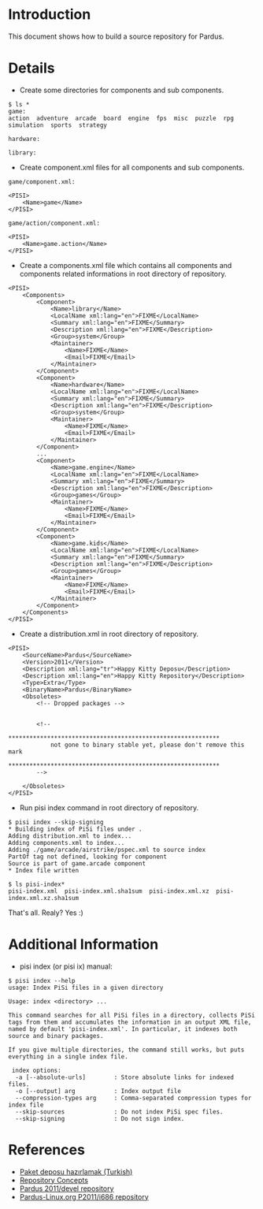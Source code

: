 # Introduction #

This document shows how to build a source repository for Pardus.


# Details #

  * Create some directories for components and sub components.
```
$ ls *
game:
action  adventure  arcade  board  engine  fps  misc  puzzle  rpg  simulation  sports  strategy

hardware:

library:
```

  * Create component.xml files for all components and sub components.
```
game/component.xml:

<PISI>
    <Name>game</Name>
</PISI>

game/action/component.xml:

<PISI>
    <Name>game.action</Name>
</PISI>

```

  * Create a components.xml file which contains all components and components related informations in root directory of repository.
```
<PISI>
    <Components>
        <Component>
            <Name>library</Name>
            <LocalName xml:lang="en">FIXME</LocalName>
            <Summary xml:lang="en">FIXME</Summary>
            <Description xml:lang="en">FIXME</Description>
            <Group>system</Group>
            <Maintainer>
                <Name>FIXME</Name>
                <Email>FIXME</Email>
            </Maintainer>
        </Component>
        <Component>
            <Name>hardware</Name>
            <LocalName xml:lang="en">FIXME</LocalName>
            <Summary xml:lang="en">FIXME</Summary>
            <Description xml:lang="en">FIXME</Description>
            <Group>system</Group>
            <Maintainer>
                <Name>FIXME</Name>
                <Email>FIXME</Email>
            </Maintainer>
        </Component>
        ...
        <Component>
            <Name>game.engine</Name>
            <LocalName xml:lang="en">FIXME</LocalName>
            <Summary xml:lang="en">FIXME</Summary>
            <Description xml:lang="en">FIXME</Description>
            <Group>games</Group>
            <Maintainer>
                <Name>FIXME</Name>
                <Email>FIXME</Email>
            </Maintainer>
        </Component>
        <Component>
            <Name>game.kids</Name>
            <LocalName xml:lang="en">FIXME</LocalName>
            <Summary xml:lang="en">FIXME</Summary>
            <Description xml:lang="en">FIXME</Description>
            <Group>games</Group>
            <Maintainer>
                <Name>FIXME</Name>
                <Email>FIXME</Email>
            </Maintainer>
        </Component>
    </Components>
</PISI>
```

  * Create a distribution.xml in root directory of repository.
```
<PISI>
    <SourceName>Pardus</SourceName>
    <Version>2011</Version>
    <Description xml:lang="tr">Happy Kitty Deposu</Description>
    <Description xml:lang="en">Happy Kitty Repository</Description>
    <Type>Extra</Type>
    <BinaryName>Pardus</BinaryName>
    <Obsoletes>
        <!-- Dropped packages -->


        <!--
            ************************************************************
            not gone to binary stable yet, please don't remove this mark
            ************************************************************
        -->

    </Obsoletes>
</PISI>
```

  * Run pisi index command in root directory of repository.
```
$ pisi index --skip-signing
* Building index of PiSi files under .
Adding distribution.xml to index...
Adding components.xml to index...
Adding ./game/arcade/airstrike/pspec.xml to source index
PartOf tag not defined, looking for component
Source is part of game.arcade component
* Index file written

$ ls pisi-index*
pisi-index.xml  pisi-index.xml.sha1sum  pisi-index.xml.xz  pisi-index.xml.xz.sha1sum
```

That's all. Realy? Yes :)

# Additional Information #
  * pisi index (or pisi ix) manual:
```
$ pisi index --help
usage: Index PiSi files in a given directory

Usage: index <directory> ...

This command searches for all PiSi files in a directory, collects PiSi
tags from them and accumulates the information in an output XML file,
named by default 'pisi-index.xml'. In particular, it indexes both
source and binary packages.

If you give multiple directories, the command still works, but puts
everything in a single index file.

 index options:
  -a [--absolute-urls]        : Store absolute links for indexed files.
  -o [--output] arg           : Index output file
  --compression-types arg     : Comma-separated compression types for index file
  --skip-sources              : Do not index PiSi spec files.
  --skip-signing              : Do not sign index.
```

# References #
  * [Paket deposu hazırlamak (Turkish)](http://tr.pardus-wiki.org/Pardus:Paket_deposu_haz%C4%B1rlamak)
  * [Repository Concepts](http://developer.pardus.org.tr/guides/releasing/repository_concepts/index.html)
  * [Pardus 2011/devel repository](https://svn.pardus.org.tr/pardus/2011/devel/)
  * [Pardus-Linux.org P2011/i686 repository](http://paketler.pardus-linux.org/P2011/i686/)